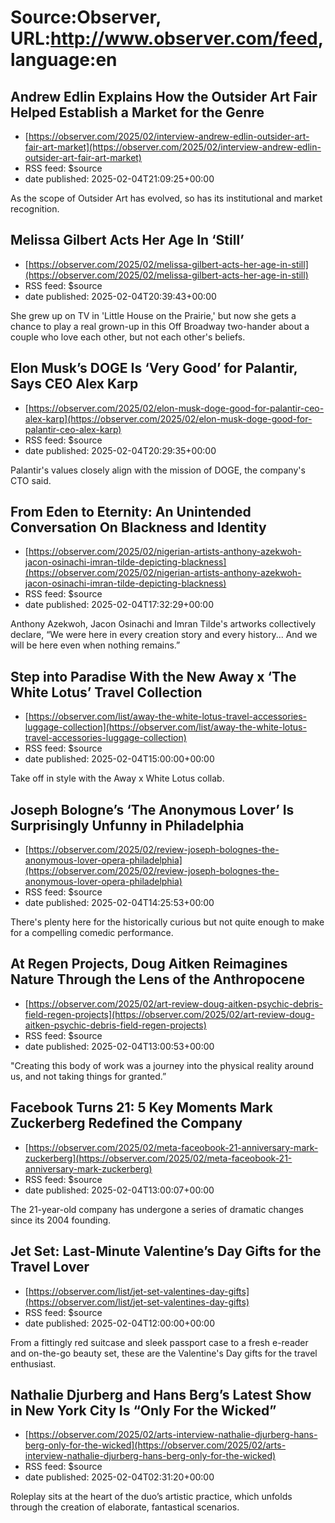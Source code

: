 # Source:Observer, URL:http://www.observer.com/feed, language:en

## Andrew Edlin Explains How the Outsider Art Fair Helped Establish a Market for the Genre
 - [https://observer.com/2025/02/interview-andrew-edlin-outsider-art-fair-art-market](https://observer.com/2025/02/interview-andrew-edlin-outsider-art-fair-art-market)
 - RSS feed: $source
 - date published: 2025-02-04T21:09:25+00:00

As the scope of Outsider Art has evolved, so has its institutional and market recognition.

## Melissa Gilbert Acts Her Age In ‘Still’
 - [https://observer.com/2025/02/melissa-gilbert-acts-her-age-in-still](https://observer.com/2025/02/melissa-gilbert-acts-her-age-in-still)
 - RSS feed: $source
 - date published: 2025-02-04T20:39:43+00:00

She grew up on TV in 'Little House on the Prairie,' but now she gets a chance to play a real grown-up in this Off Broadway two-hander about a couple who love each other, but not each other's beliefs.

## Elon Musk’s DOGE Is ‘Very Good’ for Palantir, Says CEO Alex Karp
 - [https://observer.com/2025/02/elon-musk-doge-good-for-palantir-ceo-alex-karp](https://observer.com/2025/02/elon-musk-doge-good-for-palantir-ceo-alex-karp)
 - RSS feed: $source
 - date published: 2025-02-04T20:29:35+00:00

Palantir's values closely align with the mission of DOGE, the company's CTO said.

## From Eden to Eternity: An Unintended Conversation On Blackness and Identity
 - [https://observer.com/2025/02/nigerian-artists-anthony-azekwoh-jacon-osinachi-imran-tilde-depicting-blackness](https://observer.com/2025/02/nigerian-artists-anthony-azekwoh-jacon-osinachi-imran-tilde-depicting-blackness)
 - RSS feed: $source
 - date published: 2025-02-04T17:32:29+00:00

Anthony Azekwoh, Jacon Osinachi and Imran Tilde's artworks collectively declare, “We were here in every creation story and every history... And we will be here even when nothing remains.”

## Step into Paradise With the New Away x ‘The White Lotus’ Travel Collection
 - [https://observer.com/list/away-the-white-lotus-travel-accessories-luggage-collection](https://observer.com/list/away-the-white-lotus-travel-accessories-luggage-collection)
 - RSS feed: $source
 - date published: 2025-02-04T15:00:00+00:00

Take off in style with the Away x White Lotus collab.

## Joseph Bologne’s ‘The Anonymous Lover’ Is Surprisingly Unfunny in Philadelphia
 - [https://observer.com/2025/02/review-joseph-bolognes-the-anonymous-lover-opera-philadelphia](https://observer.com/2025/02/review-joseph-bolognes-the-anonymous-lover-opera-philadelphia)
 - RSS feed: $source
 - date published: 2025-02-04T14:25:53+00:00

There's plenty here for the historically curious but not quite enough to make for a compelling comedic performance.

## At Regen Projects, Doug Aitken Reimagines Nature Through the Lens of the Anthropocene
 - [https://observer.com/2025/02/art-review-doug-aitken-psychic-debris-field-regen-projects](https://observer.com/2025/02/art-review-doug-aitken-psychic-debris-field-regen-projects)
 - RSS feed: $source
 - date published: 2025-02-04T13:00:53+00:00

"Creating this body of work was a journey into the physical reality around us, and not taking things for granted.”

## Facebook Turns 21: 5 Key Moments Mark Zuckerberg Redefined the Company
 - [https://observer.com/2025/02/meta-faceobook-21-anniversary-mark-zuckerberg](https://observer.com/2025/02/meta-faceobook-21-anniversary-mark-zuckerberg)
 - RSS feed: $source
 - date published: 2025-02-04T13:00:07+00:00

The 21-year-old company has undergone a series of dramatic changes since its 2004 founding.

## Jet Set: Last-Minute Valentine’s Day Gifts for the Travel Lover
 - [https://observer.com/list/jet-set-valentines-day-gifts](https://observer.com/list/jet-set-valentines-day-gifts)
 - RSS feed: $source
 - date published: 2025-02-04T12:00:00+00:00

From a fittingly red suitcase and sleek passport case to a fresh e-reader and on-the-go beauty set, these are the Valentine's Day gifts for the travel enthusiast.

## Nathalie Djurberg and Hans Berg’s Latest Show in New York City Is “Only For the Wicked”
 - [https://observer.com/2025/02/arts-interview-nathalie-djurberg-hans-berg-only-for-the-wicked](https://observer.com/2025/02/arts-interview-nathalie-djurberg-hans-berg-only-for-the-wicked)
 - RSS feed: $source
 - date published: 2025-02-04T02:31:20+00:00

Roleplay sits at the heart of the duo’s artistic practice, which unfolds through the creation of elaborate, fantastical scenarios.

